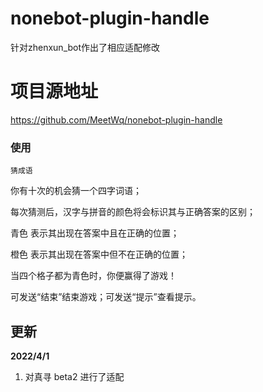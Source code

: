 # nonebot-plugin-handle

针对zhenxun_bot作出了相应适配修改

# 项目源地址

https://github.com/MeetWq/nonebot-plugin-handle

### 使用

```
猜成语
```

你有十次的机会猜一个四字词语；

每次猜测后，汉字与拼音的颜色将会标识其与正确答案的区别；

青色 表示其出现在答案中且在正确的位置；

橙色 表示其出现在答案中但不在正确的位置；

当四个格子都为青色时，你便赢得了游戏！

可发送“结束”结束游戏；可发送“提示”查看提示。

## 更新

**2022/4/1**

1. 对真寻 beta2 进行了适配

